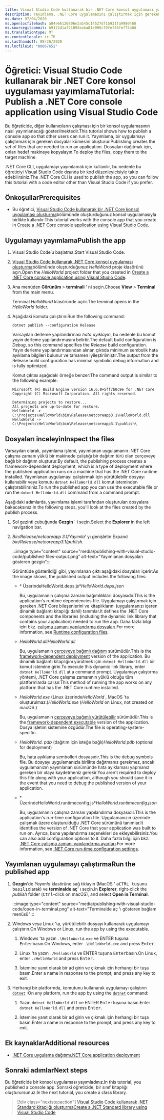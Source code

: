 ```yaml
---
title: Visual Studio Code kullanarak bir .NET Core konsol uygulaması yayımlama
description: Yayımlama, .NET Core uygulamasını çalıştırmak için gereken dosya kümesini oluşturur.
ms.date: 07/04/2020
ms.openlocfilehash: a84e66126806e2ab45c14527df1b931fa9980468
ms.sourcegitcommit: b9122d1af21898eaba81e990c70fef46fef74a8d
ms.translationtype: MT
ms.contentlocale: tr-TR
ms.lasthandoff: 08/26/2020
ms.locfileid: "88867652"
---
```

# <a name="tutorial-publish-a-net-core-console-application-using-visual-studio-code"></a><span data-ttu-id="095cf-103">Öğretici: Visual Studio Code kullanarak bir .NET Core konsol uygulaması yayımlama</span><span class="sxs-lookup"><span data-stu-id="095cf-103">Tutorial: Publish a .NET Core console application using Visual Studio Code</span></span>

<span data-ttu-id="095cf-104">Bu öğreticide, diğer kullanıcıların çalışması için bir konsol uygulamasının nasıl yayımlanacağı gösterilmektedir.</span><span class="sxs-lookup"><span data-stu-id="095cf-104">This tutorial shows how to publish a console app so that other users can run it.</span></span> <span data-ttu-id="095cf-105">Yayımlama, bir uygulamayı çalıştırmak için gereken dosyalar kümesini oluşturur.</span><span class="sxs-lookup"><span data-stu-id="095cf-105">Publishing creates the set of files that are needed to run an application.</span></span> <span data-ttu-id="095cf-106">Dosyaları dağıtmak için, onları hedef makineye kopyalayın.</span><span class="sxs-lookup"><span data-stu-id="095cf-106">To deploy the files, copy them to the target machine.</span></span>

<span data-ttu-id="095cf-107">.NET Core CLI, uygulamayı yayımlamak için kullanılır, bu nedenle bu öğreticiyi Visual Studio Code dışında bir kod düzenleyicisiyle takip edebilirsiniz.</span><span class="sxs-lookup"><span data-stu-id="095cf-107">The .NET Core CLI is used to publish the app, so you can follow this tutorial with a code editor other than Visual Studio Code if you prefer.</span></span>

## <a name="prerequisites"></a><span data-ttu-id="095cf-108">Önkoşullar</span><span class="sxs-lookup"><span data-stu-id="095cf-108">Prerequisites</span></span>

- <span data-ttu-id="095cf-109">Bu öğretici, [Visual Studio Code kullanarak bir .NET Core konsol uygulaması oluşturma](with-visual-studio-code.md)bölümünde oluşturduğunuz konsol uygulamasıyla birlikte kullanılır.</span><span class="sxs-lookup"><span data-stu-id="095cf-109">This tutorial works with the console app that you create in [Create a .NET Core console application using Visual Studio Code](with-visual-studio-code.md).</span></span>

## <a name="publish-the-app"></a><span data-ttu-id="095cf-110">Uygulamayı yayımlama</span><span class="sxs-lookup"><span data-stu-id="095cf-110">Publish the app</span></span>

1. <span data-ttu-id="095cf-111">Visual Studio Code’u başlatma.</span><span class="sxs-lookup"><span data-stu-id="095cf-111">Start Visual Studio Code.</span></span>

1. <span data-ttu-id="095cf-112">[Visual Studio Code kullanarak .NET Core konsol uygulaması oluşturma](with-visual-studio-code.md)bölümünde oluşturduğunuz *HelloWorld* proje klasörünü açın.</span><span class="sxs-lookup"><span data-stu-id="095cf-112">Open the *HelloWorld* project folder that you created in [Create a .NET Core console application using Visual Studio Code](with-visual-studio-code.md).</span></span>

1. <span data-ttu-id="095cf-113">Ana menüden **Görünüm**  >  **terminali** ' ni seçin.</span><span class="sxs-lookup"><span data-stu-id="095cf-113">Choose **View** > **Terminal** from the main menu.</span></span>

   <span data-ttu-id="095cf-114">Terminal *HelloWorld* klasöründe açılır.</span><span class="sxs-lookup"><span data-stu-id="095cf-114">The terminal opens in the *HelloWorld* folder.</span></span>

1. <span data-ttu-id="095cf-115">Aşağıdaki komutu çalıştırın:</span><span class="sxs-lookup"><span data-stu-id="095cf-115">Run the following command:</span></span>

   ```dotnetcli
   dotnet publish --configuration Release
   ```

   <span data-ttu-id="095cf-116">Varsayılan derleme yapılandırması *hata ayıklayın*, bu nedenle bu komut *yayın* derleme yapılandırmasını belirtir.</span><span class="sxs-lookup"><span data-stu-id="095cf-116">The default build configuration is *Debug*, so this command specifies the *Release* build configuration.</span></span> <span data-ttu-id="095cf-117">Yayın derleme yapılandırmasından alınan çıktıda minimum sembolik hata ayıklama bilgileri bulunur ve tamamen iyileştirilmiştir.</span><span class="sxs-lookup"><span data-stu-id="095cf-117">The output from the Release build configuration has minimal symbolic debug information and is fully optimized.</span></span>

   <span data-ttu-id="095cf-118">Komut çıktısı aşağıdaki örneğe benzer:</span><span class="sxs-lookup"><span data-stu-id="095cf-118">The command output is similar to the following example:</span></span>

   ```output
   Microsoft (R) Build Engine version 16.6.0+5ff7b0c9e for .NET Core
   Copyright (C) Microsoft Corporation. All rights reserved.

   Determining projects to restore...
   All projects are up-to-date for restore.
   HelloWorld -> C:\Projects\HelloWorld\bin\Release\netcoreapp3.1\HelloWorld.dll
   HelloWorld -> C:\Projects\HelloWorld\bin\Release\netcoreapp3.1\publish\
   ```

## <a name="inspect-the-files"></a><span data-ttu-id="095cf-119">Dosyaları inceleyin</span><span class="sxs-lookup"><span data-stu-id="095cf-119">Inspect the files</span></span>

<span data-ttu-id="095cf-120">Varsayılan olarak, yayımlama işlemi, yayımlanan uygulamanın .NET Core çalışma zamanı yüklü bir makinede çalıştığı bir dağıtım türü olan çerçeveye bağlı bir dağıtım oluşturur.</span><span class="sxs-lookup"><span data-stu-id="095cf-120">By default, the publishing process creates a framework-dependent deployment, which is a type of deployment where the published application runs on a machine that has the .NET Core runtime installed.</span></span> <span data-ttu-id="095cf-121">Yayımlanan uygulamayı çalıştırmak için yürütülebilir dosyayı kullanabilir veya komutu `dotnet HelloWorld.dll` komut isteminden çalıştırabilirsiniz.</span><span class="sxs-lookup"><span data-stu-id="095cf-121">To run the published app you can use the executable file or run the `dotnet HelloWorld.dll` command from a command prompt.</span></span>

<span data-ttu-id="095cf-122">Aşağıdaki adımlarda, yayımlama işlemi tarafından oluşturulan dosyalara bakacaksınız.</span><span class="sxs-lookup"><span data-stu-id="095cf-122">In the following steps, you'll look at the files created by the publish process.</span></span>

1. <span data-ttu-id="095cf-123">Sol gezinti çubuğunda **Gezgin** ' i seçin.</span><span class="sxs-lookup"><span data-stu-id="095cf-123">Select the **Explorer** in the left navigation bar.</span></span>

1. <span data-ttu-id="095cf-124">*Bin/Release/netcoreapp 3.1/Yayımla*' yı genişletin.</span><span class="sxs-lookup"><span data-stu-id="095cf-124">Expand *bin/Release/netcoreapp3.1/publish*.</span></span>

   :::image type="content" source="media/publishing-with-visual-studio-code/published-files-output.png" alt-text="Yayımlanan dosyaları gösteren gezgin":::

   <span data-ttu-id="095cf-126">Görüntüde gösterildiği gibi, yayımlanan çıktı aşağıdaki dosyaları içerir:</span><span class="sxs-lookup"><span data-stu-id="095cf-126">As the image shows, the published output includes the following files:</span></span>

   * <span data-ttu-id="095cf-127">\* ÜzerindeHelloWorld.deps.js\*</span><span class="sxs-lookup"><span data-stu-id="095cf-127">*HelloWorld.deps.json*</span></span>

      <span data-ttu-id="095cf-128">Bu, uygulamanın çalışma zamanı bağımlılıkları dosyasıdır.</span><span class="sxs-lookup"><span data-stu-id="095cf-128">This is the application's runtime dependencies file.</span></span> <span data-ttu-id="095cf-129">Uygulamayı çalıştırmak için gereken .NET Core bileşenlerini ve kitaplıklarını (uygulamanızı içeren dinamik bağlantı kitaplığı dahil) tanımlar.</span><span class="sxs-lookup"><span data-stu-id="095cf-129">It defines the .NET Core components and the libraries (including the dynamic link library that contains your application) needed to run the app.</span></span> <span data-ttu-id="095cf-130">Daha fazla bilgi için bkz. [çalışma zamanı yapılandırma dosyaları](https://github.com/dotnet/cli/blob/85ca206d84633d658d7363894c4ea9d59e515c1a/Documentation/specs/runtime-configuration-file.md).</span><span class="sxs-lookup"><span data-stu-id="095cf-130">For more information, see [Runtime configuration files](https://github.com/dotnet/cli/blob/85ca206d84633d658d7363894c4ea9d59e515c1a/Documentation/specs/runtime-configuration-file.md).</span></span>

   * <span data-ttu-id="095cf-131">*HelloWorld.dll*</span><span class="sxs-lookup"><span data-stu-id="095cf-131">*HelloWorld.dll*</span></span>

      <span data-ttu-id="095cf-132">Bu, uygulamanın [çerçeveye bağımlı dağıtım](../deploying/deploy-with-cli.md#framework-dependent-deployment) sürümüdür.</span><span class="sxs-lookup"><span data-stu-id="095cf-132">This is the [framework-dependent deployment](../deploying/deploy-with-cli.md#framework-dependent-deployment) version of the application.</span></span> <span data-ttu-id="095cf-133">Bu dinamik bağlantı kitaplığını yürütmek için `dotnet HelloWorld.dll` bir komut istemine girin.</span><span class="sxs-lookup"><span data-stu-id="095cf-133">To execute this dynamic link library, enter `dotnet HelloWorld.dll` at a command prompt.</span></span> <span data-ttu-id="095cf-134">Uygulamayı çalıştırma yöntemi, .NET Core çalışma zamanının yüklü olduğu tüm platformlarda çalışır.</span><span class="sxs-lookup"><span data-stu-id="095cf-134">This method of running the app works on any platform that has the .NET Core runtime installed.</span></span>

   * <span data-ttu-id="095cf-135">*HelloWorld.exe* (Linux üzerinde*HelloWorld* , MacOS 'ta oluşturulmaz.)</span><span class="sxs-lookup"><span data-stu-id="095cf-135">*HelloWorld.exe* (*HelloWorld* on Linux, not created on macOS.)</span></span>

      <span data-ttu-id="095cf-136">Bu, uygulamanın [çerçeveye bağımlı yürütülebilir](../deploying/deploy-with-cli.md#framework-dependent-executable) sürümüdür.</span><span class="sxs-lookup"><span data-stu-id="095cf-136">This is the [framework-dependent executable](../deploying/deploy-with-cli.md#framework-dependent-executable) version of the application.</span></span> <span data-ttu-id="095cf-137">Dosya işletim sistemine özgüdür.</span><span class="sxs-lookup"><span data-stu-id="095cf-137">The file is operating-system-specific.</span></span>

   * <span data-ttu-id="095cf-138">*HelloWorld. pdb* (dağıtım için isteğe bağlı)</span><span class="sxs-lookup"><span data-stu-id="095cf-138">*HelloWorld.pdb* (optional for deployment)</span></span>

      <span data-ttu-id="095cf-139">Bu, hata ayıklama sembolleri dosyasıdır.</span><span class="sxs-lookup"><span data-stu-id="095cf-139">This is the debug symbols file.</span></span> <span data-ttu-id="095cf-140">Bu dosyayı uygulamanızla birlikte dağıtmanız gerekmez, ancak uygulamanızın yayımlanan sürümünde hata ayıklaması yapmanız gereken bir olaya kaydetmeniz gerekir.</span><span class="sxs-lookup"><span data-stu-id="095cf-140">You aren't required to deploy this file along with your application, although you should save it in the event that you need to debug the published version of your application.</span></span>

   * <span data-ttu-id="095cf-141">\* ÜzerindeHelloWorld.runtimeconfig.js\*</span><span class="sxs-lookup"><span data-stu-id="095cf-141">*HelloWorld.runtimeconfig.json*</span></span>

      <span data-ttu-id="095cf-142">Bu, uygulamanın çalışma zamanı yapılandırma dosyasıdır.</span><span class="sxs-lookup"><span data-stu-id="095cf-142">This is the application's run-time configuration file.</span></span> <span data-ttu-id="095cf-143">Uygulamanızın üzerinde çalışmak üzere oluşturulduğu .NET Core sürümünü tanımlar.</span><span class="sxs-lookup"><span data-stu-id="095cf-143">It identifies the version of .NET Core that your application was built to run on.</span></span> <span data-ttu-id="095cf-144">Ayrıca, buna yapılandırma seçenekleri de ekleyebilirsiniz.</span><span class="sxs-lookup"><span data-stu-id="095cf-144">You can also add configuration options to it.</span></span> <span data-ttu-id="095cf-145">Daha fazla bilgi için bkz. [.NET Core çalışma zamanı yapılandırma ayarları](../run-time-config/index.md#runtimeconfigjson).</span><span class="sxs-lookup"><span data-stu-id="095cf-145">For more information, see [.NET Core run-time configuration settings](../run-time-config/index.md#runtimeconfigjson).</span></span>

## <a name="run-the-published-app"></a><span data-ttu-id="095cf-146">Yayımlanan uygulamayı çalıştırma</span><span class="sxs-lookup"><span data-stu-id="095cf-146">Run the published app</span></span>

1. <span data-ttu-id="095cf-147">**Gezgin**'de *Yayımla* klasörüne sağ tıklayın (MacOS ' a<kbd>CTRL tuşunu basılı</kbd>olarak) ve **terminalde aç**' ı seçin.</span><span class="sxs-lookup"><span data-stu-id="095cf-147">In **Explorer**, right-click the *publish* folder (<kbd>Ctrl</kbd>-click on macOS), and select **Open in Terminal**.</span></span>

   :::image type="content" source="media/publishing-with-visual-studio-code/open-in-terminal.png" alt-text="Terminalde aç 'ı gösteren bağlam menüsü":::

1. <span data-ttu-id="095cf-149">Windows veya Linux 'ta, yürütülebilir dosyayı kullanarak uygulamayı çalıştırın.</span><span class="sxs-lookup"><span data-stu-id="095cf-149">On Windows or Linux, run the app by using the executable.</span></span>

   1. <span data-ttu-id="095cf-150">Windows 'ta yazın `.\HelloWorld.exe` ve ENTER tuşuna <kbd>Enter</kbd>basın.</span><span class="sxs-lookup"><span data-stu-id="095cf-150">On Windows, enter `.\HelloWorld.exe` and press <kbd>Enter</kbd>.</span></span>

   1. <span data-ttu-id="095cf-151">Linux 'ta yazın `./HelloWorld` ve ENTER tuşuna <kbd>Enter</kbd>basın.</span><span class="sxs-lookup"><span data-stu-id="095cf-151">On Linux, enter `./HelloWorld` and press <kbd>Enter</kbd>.</span></span>

   1. <span data-ttu-id="095cf-152">İstemine yanıt olarak bir ad girin ve çıkmak için herhangi bir tuşa basın.</span><span class="sxs-lookup"><span data-stu-id="095cf-152">Enter a name in response to the prompt, and press any key to exit.</span></span>

1. <span data-ttu-id="095cf-153">Herhangi bir platformda, komutunu kullanarak uygulamayı çalıştırın  [`dotnet`](../tools/dotnet.md) :</span><span class="sxs-lookup"><span data-stu-id="095cf-153">On any platform, run the app by using the  [`dotnet`](../tools/dotnet.md) command:</span></span>

   1. <span data-ttu-id="095cf-154">Yazın `dotnet HelloWorld.dll` ve ENTER <kbd>Enter</kbd>tuşuna basın.</span><span class="sxs-lookup"><span data-stu-id="095cf-154">Enter `dotnet HelloWorld.dll` and press <kbd>Enter</kbd>.</span></span>

   1. <span data-ttu-id="095cf-155">İstemine yanıt olarak bir ad girin ve çıkmak için herhangi bir tuşa basın.</span><span class="sxs-lookup"><span data-stu-id="095cf-155">Enter a name in response to the prompt, and press any key to exit.</span></span>

## <a name="additional-resources"></a><span data-ttu-id="095cf-156">Ek kaynaklar</span><span class="sxs-lookup"><span data-stu-id="095cf-156">Additional resources</span></span>

- [<span data-ttu-id="095cf-157">.NET Core uygulama dağıtımı</span><span class="sxs-lookup"><span data-stu-id="095cf-157">.NET Core application deployment</span></span>](../deploying/index.md)

## <a name="next-steps"></a><span data-ttu-id="095cf-158">Sonraki adımlar</span><span class="sxs-lookup"><span data-stu-id="095cf-158">Next steps</span></span>

<span data-ttu-id="095cf-159">Bu öğreticide bir konsol uygulaması yayımladınız.</span><span class="sxs-lookup"><span data-stu-id="095cf-159">In this tutorial, you published a console app.</span></span> <span data-ttu-id="095cf-160">Sonraki öğreticide, bir sınıf kitaplığı oluşturursunuz.</span><span class="sxs-lookup"><span data-stu-id="095cf-160">In the next tutorial, you create a class library.</span></span>

> [!div class="nextstepaction"]
> [<span data-ttu-id="095cf-161">Visual Studio Code kullanarak .NET Standard kitaplığı oluşturma</span><span class="sxs-lookup"><span data-stu-id="095cf-161">Create a .NET Standard library using Visual Studio Code</span></span>](library-with-visual-studio-code.md)
